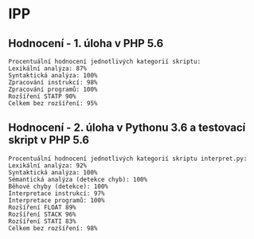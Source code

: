# IPP
## Hodnocení - 1. úloha v PHP 5.6
```
Procentuální hodnocení jednotlivých kategorií skriptu: 
Lexikální analýza: 87%
Syntaktická analýza: 100%
Zpracování instrukcí: 98%
Zpracování programů: 100%
Rozšíření STATP 90%
Celkem bez rozšíření: 95%
```

## Hodnocení - 2. úloha v Pythonu 3.6 a testovací skript v PHP 5.6	
```
Procentuální hodnocení jednotlivých kategorií skriptu interpret.py:   
Lexikální analýza: 92% 
Syntaktická analýza: 100%
Sémantická analýza (detekce chyb): 100%
Běhové chyby (detekce): 100%
Interpretace instrukcí: 97%
Interpretace programů: 100%
Rozšíření FLOAT 89%
Rozšíření STACK 96%
Rozšíření STATI 83%
Celkem bez rozšíření: 98%
```
